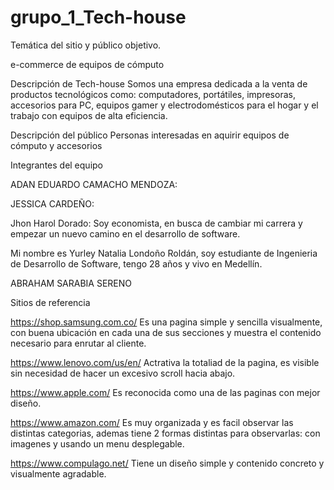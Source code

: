 # grupo_1_Tech-house

Temática del sitio y público objetivo.



e-commerce de equipos de cómputo

Descripción de Tech-house 
  Somos una empresa dedicada a la venta de productos tecnológicos como: computadores, portátiles, impresoras, accesorios para PC, equipos gamer y electrodomésticos para el hogar y   el trabajo con equipos de alta eficiencia.

Descripción del público
  Personas interesadas en aquirir equipos de cómputo y accesorios 

Integrantes del equipo

  ADAN EDUARDO CAMACHO MENDOZA:
  
  JESSICA CARDEÑO:
  
  Jhon Harol Dorado:
  Soy economista, en busca de cambiar mi carrera y empezar un nuevo camino en el desarrollo de software.
  
  
  Mi nombre es Yurley Natalia Londoño Roldán, soy estudiante de Ingenieria de Desarrollo de Software, tengo 28 años y vivo en Medellín.
  
  ABRAHAM SARABIA SERENO
  
Sitios de referencia

  https://shop.samsung.com.co/ 
    Es una pagina simple y sencilla visualmente, con buena ubicación en cada una de sus secciones y muestra el contenido necesario para enrutar al cliente.
  
  https://www.lenovo.com/us/en/
    Actrativa la totaliad de la pagina, es visible sin necesidad de hacer un excesivo scroll hacia abajo.
    
  https://www.apple.com/
    Es reconocida como una de las paginas con mejor diseño.
   
  https://www.amazon.com/
    Es muy organizada y es facil observar las distintas categorias, ademas tiene 2 formas distintas para observarlas: con imagenes y usando un menu desplegable.
    
  https://www.compulago.net/
  Tiene un diseño simple y contenido concreto y visualmente agradable.
    
